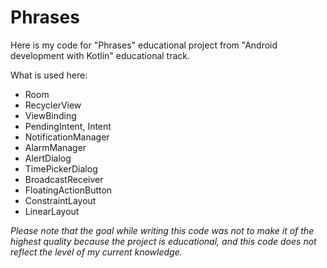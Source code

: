 # Phrases
Here is my code for "Phrases" educational project from "Android development with Kotlin" educational track.

What is used here:
- Room
- RecyclerView
- ViewBinding
- PendingIntent, Intent
- NotificationManager
- AlarmManager
- AlertDialog
- TimePickerDialog
- BroadcastReceiver
- FloatingActionButton
- ConstraintLayout
- LinearLayout

*Please note that the goal while writing this code was not to make it of the highest quality because the project is educational, and this code does not reflect the level of my current knowledge.*
